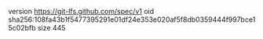 version https://git-lfs.github.com/spec/v1
oid sha256:108fa43b1f5477395291e01df24e353e020af5f8db0359444f997bce15c02bfb
size 445
